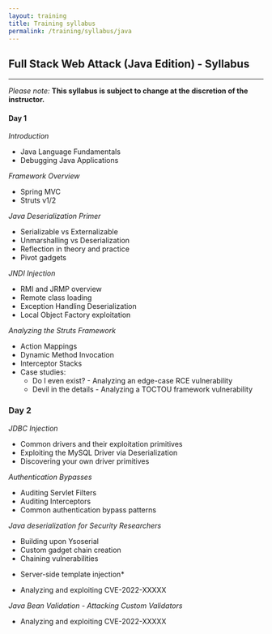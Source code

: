 ```yaml
---
layout: training
title: Training syllabus
permalink: /training/syllabus/java
---
```


## Full Stack Web Attack (Java Edition) - Syllabus

---

*Please note:* **This syllabus is subject to change at the discretion of the instructor.**

#### Day 1

*Introduction*

- Java Language Fundamentals
- Debugging Java Applications

*Framework Overview*

- Spring MVC
- Struts v1/2

*Java Deserialization Primer*

- Serializable vs Externalizable
- Unmarshalling vs Deserialization
- Reflection in theory and practice
- Pivot gadgets

*JNDI Injection*

- RMI and JRMP overview
- Remote class loading
- Exception Handling Deserialization
- Local Object Factory exploitation

*Analyzing the Struts Framework*

- Action Mappings
- Dynamic Method Invocation
- Interceptor Stacks
- Case studies: 
  - Do I even exist? - Analyzing an edge-case RCE vulnerability
  - Devil in the details - Analyzing a TOCTOU framework vulnerability

### Day 2

*JDBC Injection*

- Common drivers and their exploitation primitives
- Exploiting the MySQL Driver via Deserialization
- Discovering your own driver primitives

*Authentication Bypasses*

- Auditing Servlet Filters
- Auditing Interceptors
- Common authentication bypass patterns

*Java deserialization for Security Researchers*

- Building upon Ysoserial
- Custom gadget chain creation
- Chaining vulnerabilities

* Server-side template injection*

- Analyzing and exploiting CVE-2022-XXXXX

*Java Bean Validation - Attacking Custom Validators*

- Analyzing and exploiting CVE-2022-XXXXX